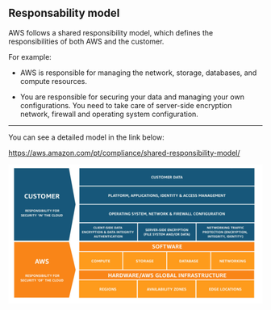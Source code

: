 ## Responsability model

AWS follows a shared responsibility model, which defines the responsibilities of both AWS and the customer.

For example:

* AWS is responsible for managing the network, storage, databases, and compute resources.

* You are responsible for securing your data and managing your own configurations. You need to take care of server-side encryption network, firewall and operating system configuration.

---

You can see a detailed model in the link below:

https://aws.amazon.com/pt/compliance/shared-responsibility-model/


![alt text](img/responsability-model.png "Responsability Model")